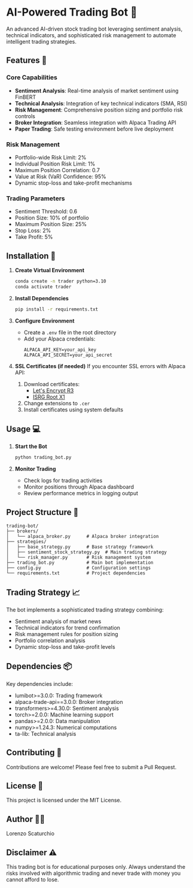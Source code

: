 # AI-Powered Trading Bot 🤖

An advanced AI-driven stock trading bot leveraging sentiment analysis, technical indicators, and sophisticated risk management to automate intelligent trading strategies.

## Features 🌟

### Core Capabilities
- **Sentiment Analysis**: Real-time analysis of market sentiment using FinBERT
- **Technical Analysis**: Integration of key technical indicators (SMA, RSI)
- **Risk Management**: Comprehensive position sizing and portfolio risk controls
- **Broker Integration**: Seamless integration with Alpaca Trading API
- **Paper Trading**: Safe testing environment before live deployment

### Risk Management
- Portfolio-wide Risk Limit: 2%
- Individual Position Risk Limit: 1%
- Maximum Position Correlation: 0.7
- Value at Risk (VaR) Confidence: 95%
- Dynamic stop-loss and take-profit mechanisms

### Trading Parameters
- Sentiment Threshold: 0.6
- Position Size: 10% of portfolio
- Maximum Position Size: 25%
- Stop Loss: 2%
- Take Profit: 5%

## Installation 🚀

1. **Create Virtual Environment**
   ```bash
   conda create -n trader python=3.10
   conda activate trader
   ```

2. **Install Dependencies**
   ```bash
   pip install -r requirements.txt
   ```

3. **Configure Environment**
   - Create a `.env` file in the root directory
   - Add your Alpaca credentials:
     ```
     ALPACA_API_KEY=your_api_key
     ALPACA_API_SECRET=your_api_secret
     ```

4. **SSL Certificates (if needed)**
   If you encounter SSL errors with Alpaca API:
   1. Download certificates:
      - [Let's Encrypt R3](https://letsencrypt.org/certs/lets-encrypt-r3.pem)
      - [ISRG Root X1](https://letsencrypt.org/certs/isrg-root-x1-cross-signed.pem)
   2. Change extensions to `.cer`
   3. Install certificates using system defaults

## Usage 💻

1. **Start the Bot**
   ```bash
   python trading_bot.py
   ```

2. **Monitor Trading**
   - Check logs for trading activities
   - Monitor positions through Alpaca dashboard
   - Review performance metrics in logging output

## Project Structure 📁

```
trading-bot/
├── brokers/
│   └── alpaca_broker.py      # Alpaca broker integration
├── strategies/
│   ├── base_strategy.py      # Base strategy framework
│   ├── sentiment_stock_strategy.py  # Main trading strategy
│   └── risk_manager.py       # Risk management system
├── trading_bot.py            # Main bot implementation
├── config.py                 # Configuration settings
└── requirements.txt          # Project dependencies
```

## Trading Strategy 📈

The bot implements a sophisticated trading strategy combining:
- Sentiment analysis of market news
- Technical indicators for trend confirmation
- Risk management rules for position sizing
- Portfolio correlation analysis
- Dynamic stop-loss and take-profit levels

## Dependencies 📦

Key dependencies include:
- lumibot>=3.0.0: Trading framework
- alpaca-trade-api==3.0.0: Broker integration
- transformers>=4.30.0: Sentiment analysis
- torch>=2.0.0: Machine learning support
- pandas>=2.0.0: Data manipulation
- numpy>=1.24.3: Numerical computations
- ta-lib: Technical analysis

## Contributing 🤝

Contributions are welcome! Please feel free to submit a Pull Request.

## License 📜

This project is licensed under the MIT License.

## Author 👨‍💻

Lorenzo Scaturchio

## Disclaimer ⚠️

This trading bot is for educational purposes only. Always understand the risks involved with algorithmic trading and never trade with money you cannot afford to lose.
